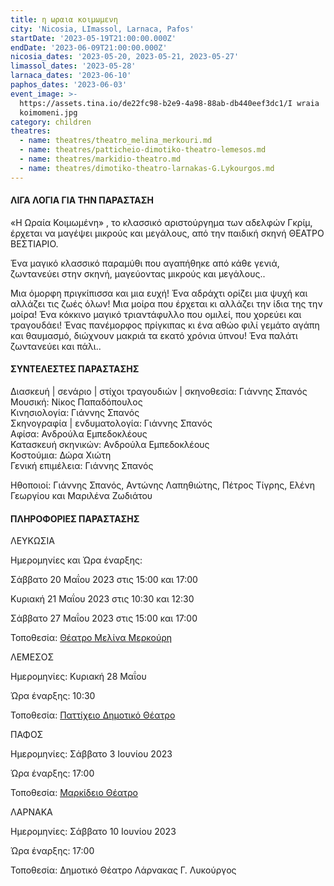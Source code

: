 ```yaml
---
title: η ωραια κοιμωμενη
city: 'Nicosia, LImassol, Larnaca, Pafos'
startDate: '2023-05-19T21:00:00.000Z'
endDate: '2023-06-09T21:00:00.000Z'
nicosia_dates: '2023-05-20, 2023-05-21, 2023-05-27'
limassol_dates: '2023-05-28'
larnaca_dates: '2023-06-10'
paphos_dates: '2023-06-03'
event_image: >-
  https://assets.tina.io/de22fc98-b2e9-4a98-88ab-db440eef3dc1/I wraia
  koimomeni.jpg
category: children
theatres:
  - name: theatres/theatro_melina_merkouri.md
  - name: theatres/patticheio-dimotiko-theatro-lemesos.md
  - name: theatres/markidio-theatro.md
  - name: theatres/dimotiko-theatro-larnakas-G.Lykourgos.md
---
```


#### ΛΙΓΑ ΛΟΓΙΑ ΓΙΑ ΤΗΝ ΠΑΡΑΣΤΑΣΗ

«H Ωραία Κοιμωμένη» , το κλασσικό αριστούργημα των αδελφών Γκρίμ, έρχεται να μαγέψει μικρούς και μεγάλους, από την παιδική σκηνή ΘΕΑΤΡΟ ΒΕΣΤΙΑΡΙΟ.

Ένα μαγικό κλασσικό παραμύθι που αγαπήθηκε από κάθε γενιά, ζωντανεύει στην σκηνή, μαγεύοντας μικρούς και
μεγάλους..

Μια όμορφη πριγκίπισσα και μια ευχή! Ένα αδράχτι ορίζει μια ψυχή και αλλάζει τις ζωές όλων! Μια μοίρα που έρχεται κι αλλάζει την ίδια της την μοίρα! Ένα κόκκινο μαγικό τριαντάφυλλο που ομιλεί, που χορεύει και τραγουδάει! Ένας πανέμορφος πρίγκιπας κι ένα αθώο φιλί γεμάτο αγάπη και θαυμασμό, διώχνουν μακριά τα εκατό χρόνια ύπνου! Ένα παλάτι ζωντανεύει και πάλι..

#### ΣΥΝΤΕΛΕΣΤΕΣ ΠΑΡΑΣΤΑΣΗΣ

Διασκευή | σενάριο | στίχοι τραγουδιών | σκηνοθεσία: Γιάννης Σπανός\
Μουσική: Νίκος Παπαδόπουλος\
Κινησιολογία: Γιάννης Σπανός\
Σκηνογραφία | ενδυματολογία: Γιάννης Σπανός\
Αφίσα: Ανδρούλα Εμπεδοκλέους\
Κατασκευή σκηνικών: Ανδρούλα Εμπεδοκλέους\
Κοστούμια: Δώρα Χιώτη\
Γενική επιμέλεια: Γιάννης Σπανός

Ηθοποιοί: Γιάννης Σπανός, Αντώνης Λαπηθιώτης, Πέτρος Τίγρης, Ελένη Γεωργίου και Μαριλένα Ζωδιάτου

#### ΠΛΗΡΟΦΟΡΙΕΣ ΠΑΡΑΣΤΑΣΗΣ

ΛΕΥΚΩΣΙΑ

Ημερομηνίες και Ώρα έναρξης:

Σάββατο 20 Μαΐου 2023 στις 15:00 και 17:00

Κυριακή 21 Μαΐου 2023 στις 10:30 και 12:30

Σάββατο 27 Μαΐου 2023 στις 15:00 και 17:00

Τοποθεσία: [Θέατρο Μελίνα Μερκούρη](?#map)

ΛΕΜΕΣΟΣ

Ημερομηνίες: Κυριακή 28 Μαΐου

Ώρα έναρξης: 10:30

Τοποθεσία: [Παττίχειο Δημοτικό Θέατρο](?#map)

ΠΑΦΟΣ

Ημερομηνίες: Σάββατο 3 Ιουνίου 2023

Ώρα έναρξης: 17:00

Τοποθεσία: [Μαρκίδειο Θέατρο](?#map)

ΛΑΡΝΑΚΑ

Ημερομηνίες: Σάββατο 10 Ιουνίου 2023

Ώρα έναρξης: 17:00

Τοποθεσία: Δημοτικό Θέατρο Λάρνακας Γ. Λυκούργος















